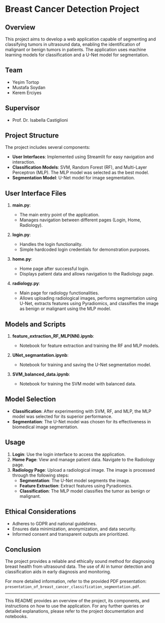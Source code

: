 # Breast Cancer Detection Project

## Overview
This project aims to develop a web application capable of segmenting and classifying tumors in ultrasound data, enabling the identification of malignant or benign tumors in patients. The application uses machine learning models for classification and a U-Net model for segmentation.

## Team
- Yeşim Tortop
- Mustafa Soydan
- Kerem Erciyes

## Supervisor
- Prof. Dr. Isabella Castiglioni

## Project Structure
The project includes several components:
- **User Interfaces**: Implemented using Streamlit for easy navigation and interaction.
- **Classification Models**: SVM, Random Forest (RF), and Multi-Layer Perceptron (MLP). The MLP model was selected as the best model.
- **Segmentation Model**: U-Net model for image segmentation.

## User Interface Files
1. **main.py**:
    - The main entry point of the application.
    - Manages navigation between different pages (Login, Home, Radiology).

2. **login.py**:
    - Handles the login functionality.
    - Simple hardcoded login credentials for demonstration purposes.

3. **home.py**:
    - Home page after successful login.
    - Displays patient data and allows navigation to the Radiology page.

4. **radiology.py**:
    - Main page for radiology functionalities.
    - Allows uploading radiological images, performs segmentation using U-Net, extracts features using Pyradiomics, and classifies the image as benign or malignant using the MLP model.

## Models and Scripts
1. **feature_extraction_RF_MLP(NN).ipynb**:
    - Notebook for feature extraction and training the RF and MLP models.

2. **UNet_segmantation.ipynb**:
    - Notebook for training and saving the U-Net segmentation model.

3. **SVM_balanced_data.ipynb**:
    - Notebook for training the SVM model with balanced data.

## Model Selection
- **Classification**: After experimenting with SVM, RF, and MLP, the MLP model was selected for its superior performance.
- **Segmentation**: The U-Net model was chosen for its effectiveness in biomedical image segmentation.

## Usage
1. **Login**: Use the login interface to access the application.
2. **Home Page**: View and manage patient data. Navigate to the Radiology page.
3. **Radiology Page**: Upload a radiological image. The image is processed through the following steps:
    - **Segmentation**: The U-Net model segments the image.
    - **Feature Extraction**: Extract features using Pyradiomics.
    - **Classification**: The MLP model classifies the tumor as benign or malignant.

## Ethical Considerations
- Adheres to GDPR and national guidelines.
- Ensures data minimization, anonymization, and data security.
- Informed consent and transparent outputs are prioritized.

## Conclusion
The project provides a reliable and ethically sound method for diagnosing breast health from ultrasound data. The use of AI in tumor detection and classification aids in early diagnosis and monitoring.

For more detailed information, refer to the provided PDF presentation: `presentation_of_breast_cancer_classification_segmentation.pdf`.

---

This README provides an overview of the project, its components, and instructions on how to use the application. For any further queries or detailed explanations, please refer to the project documentation and notebooks.
